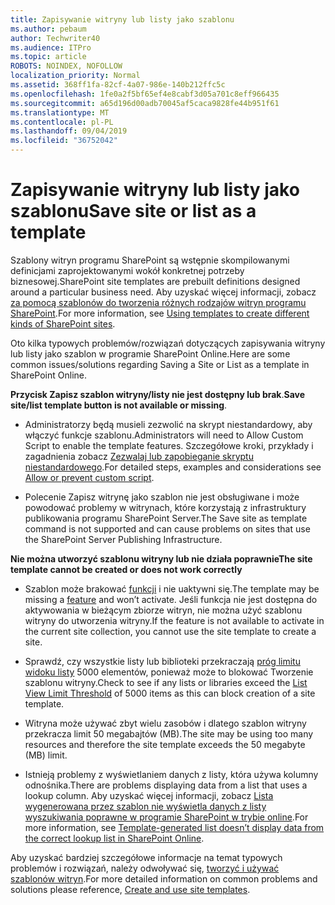 ```yaml
---
title: Zapisywanie witryny lub listy jako szablonu
ms.author: pebaum
author: Techwriter40
ms.audience: ITPro
ms.topic: article
ROBOTS: NOINDEX, NOFOLLOW
localization_priority: Normal
ms.assetid: 368ff1fa-82cf-4a07-986e-140b212ffc5c
ms.openlocfilehash: 1fe0a2f5bf65ef4e8cabf3d05a701c8eff966435
ms.sourcegitcommit: a65d196d00adb70045af5caca9828fe44b951f61
ms.translationtype: MT
ms.contentlocale: pl-PL
ms.lasthandoff: 09/04/2019
ms.locfileid: "36752042"
---
```

# <a name="save-site-or-list-as-a-template"></a><span data-ttu-id="0775d-102">Zapisywanie witryny lub listy jako szablonu</span><span class="sxs-lookup"><span data-stu-id="0775d-102">Save site or list as a template</span></span>

<span data-ttu-id="0775d-103">Szablony witryn programu SharePoint są wstępnie skompilowanymi definicjami zaprojektowanymi wokół konkretnej potrzeby biznesowej.</span><span class="sxs-lookup"><span data-stu-id="0775d-103">SharePoint site templates are prebuilt definitions designed around a particular business need.</span></span> <span data-ttu-id="0775d-104">Aby uzyskać więcej informacji, zobacz [za pomocą szablonów do tworzenia różnych rodzajów witryn programu SharePoint](https://support.office.com/article/using-templates-to-create-different-kinds-of-sharepoint-sites-449eccec-ff99-4cf3-b62e-dcfee37e8da4).</span><span class="sxs-lookup"><span data-stu-id="0775d-104">For more information, see [Using templates to create different kinds of SharePoint sites](https://support.office.com/article/using-templates-to-create-different-kinds-of-sharepoint-sites-449eccec-ff99-4cf3-b62e-dcfee37e8da4).</span></span>

<span data-ttu-id="0775d-105">Oto kilka typowych problemów/rozwiązań dotyczących zapisywania witryny lub listy jako szablon w programie SharePoint Online.</span><span class="sxs-lookup"><span data-stu-id="0775d-105">Here are some common issues/solutions regarding Saving a Site or List as a template in SharePoint Online.</span></span>

<span data-ttu-id="0775d-106">**Przycisk Zapisz szablon witryny/listy nie jest dostępny lub brak**.</span><span class="sxs-lookup"><span data-stu-id="0775d-106">**Save site/list template button is not available or missing**.</span></span> 

- <span data-ttu-id="0775d-107">Administratorzy będą musieli zezwolić na skrypt niestandardowy, aby włączyć funkcje szablonu.</span><span class="sxs-lookup"><span data-stu-id="0775d-107">Administrators will need to Allow Custom Script to enable the template features.</span></span> <span data-ttu-id="0775d-108">Szczegółowe kroki, przykłady i zagadnienia zobacz [Zezwalaj lub zapobieganie skryptu niestandardowego](https://docs.microsoft.com/sharepoint/allow-or-prevent-custom-script).</span><span class="sxs-lookup"><span data-stu-id="0775d-108">For detailed steps, examples and considerations see [Allow or prevent custom script](https://docs.microsoft.com/sharepoint/allow-or-prevent-custom-script).</span></span>


- <span data-ttu-id="0775d-109">Polecenie Zapisz witrynę jako szablon nie jest obsługiwane i może powodować problemy w witrynach, które korzystają z infrastruktury publikowania programu SharePoint Server.</span><span class="sxs-lookup"><span data-stu-id="0775d-109">The Save site as template command is not supported and can cause problems on sites that use the SharePoint Server Publishing Infrastructure.</span></span>


<span data-ttu-id="0775d-110">**Nie można utworzyć szablonu witryny lub nie działa poprawnie**</span><span class="sxs-lookup"><span data-stu-id="0775d-110">**The site template cannot be created or does not work correctly**</span></span>

- <span data-ttu-id="0775d-111">Szablon może brakować [funkcji](https://social.technet.microsoft.com/wiki/contents/articles/14423.sharepoint-2013-existing-features-guid.aspx) i nie uaktywni się.</span><span class="sxs-lookup"><span data-stu-id="0775d-111">The template may be missing a [feature](https://social.technet.microsoft.com/wiki/contents/articles/14423.sharepoint-2013-existing-features-guid.aspx) and won’t activate.</span></span> <span data-ttu-id="0775d-112">Jeśli funkcja nie jest dostępna do aktywowania w bieżącym zbiorze witryn, nie można użyć szablonu witryny do utworzenia witryny.</span><span class="sxs-lookup"><span data-stu-id="0775d-112">If the feature is not available to activate in the current site collection, you cannot use the site template to create a site.</span></span>


- <span data-ttu-id="0775d-113">Sprawdź, czy wszystkie listy lub biblioteki przekraczają [próg limitu widoku listy](https://support.office.com/article/Manage-large-lists-and-libraries-in-SharePoint-B8588DAE-9387-48C2-9248-C24122F07C59) 5000 elementów, ponieważ może to blokować Tworzenie szablonu witryny.</span><span class="sxs-lookup"><span data-stu-id="0775d-113">Check to see if any lists or libraries exceed the [List View Limit Threshold](https://support.office.com/article/Manage-large-lists-and-libraries-in-SharePoint-B8588DAE-9387-48C2-9248-C24122F07C59) of 5000 items as this can block creation of a site template.</span></span>


- <span data-ttu-id="0775d-114">Witryna może używać zbyt wielu zasobów i dlatego szablon witryny przekracza limit 50 megabajtów (MB).</span><span class="sxs-lookup"><span data-stu-id="0775d-114">The site may be using too many resources and therefore the site template exceeds the 50 megabyte (MB) limit.</span></span>


- <span data-ttu-id="0775d-115">Istnieją problemy z wyświetlaniem danych z listy, która używa kolumny odnośnika.</span><span class="sxs-lookup"><span data-stu-id="0775d-115">There are problems displaying data from a list that uses a lookup column.</span></span> <span data-ttu-id="0775d-116">Aby uzyskać więcej informacji, zobacz [Lista wygenerowana przez szablon nie wyświetla danych z listy wyszukiwania poprawne w programie SharePoint w trybie online](https://docs.microsoft.com/sharepoint/support/lists-and-libraries/template-generated-list-incorrect-data).</span><span class="sxs-lookup"><span data-stu-id="0775d-116">For more information, see [Template-generated list doesn’t display data from the correct lookup list in SharePoint Online](https://docs.microsoft.com/sharepoint/support/lists-and-libraries/template-generated-list-incorrect-data).</span></span>


<span data-ttu-id="0775d-117">Aby uzyskać bardziej szczegółowe informacje na temat typowych problemów i rozwiązań, należy odwoływać się, [tworzyć i używać szablonów witryn](https://support.office.com/article/Create-and-use-site-templates-60371B0F-00E0-4C49-A844-34759EBDD989).</span><span class="sxs-lookup"><span data-stu-id="0775d-117">For more detailed information on common problems and solutions please reference, [Create and use site templates](https://support.office.com/article/Create-and-use-site-templates-60371B0F-00E0-4C49-A844-34759EBDD989).</span></span>

